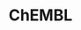 ---
layout: default
bigquery: https://console.cloud.google.com/bigquery?p=patents-public-data&d=ebi_chembl&page=dataset
citation: '"The ChEMBL database in 2017." Anna Gaulton, Anne Hersey, Michał Nowotka,
  A Patrícia Bento, Jon Chambers, David Mendez, Prudence Mutowo, Francis Atkinson,
  Louisa J Bellis, Elena Cibrián-Uhalte, Mark Davies, Nathan Dedman, Anneli Karlsson,
  María Paula Magariños, John P Overington, George Papadatos, Ines Smit, Andrew R
  Leach Nucleic acids Research (2017) 45 (Database Issue), D945-D954'
contributors: European Bioinformatics Institute
cost: None
description: ChEMBL Data is a manually curated database of small molecules used in
  drug discovery, including information about existing patented drugs.
documentation: 'schema: https://www.ebi.ac.uk/chembl/db_schema


  '
last_edit: 04/05/2022, 22:59:59
location: https://console.cloud.google.com/marketplace/product/google_patents_public_datasets/chembl
maintained_by: EMBL-EBI, an outstation of European Molecular Biology Laboratory
related_publications: '

  ChEMBL: towards direct deposition of bioassay data.


  Mendez D, Gaulton A, Bento AP, Chambers J, De Veij M, Félix E, Magariños MP, Mosquera
  JF, Mutowo P, Nowotka M, Gordillo-Marañón M, Hunter F, Junco L, Mugumbate G, Rodriguez-Lopez
  M, Atkinson F, Bosc N, Radoux CJ, Segura-Cabrera A, Hersey A, Leach AR.


  — Nucleic Acids Res. 2019; 47(D1):D930-D940. doi: 10.1093/nar/gky1075

  '
schema_fields:
- annotation
- prod_pat_id
- src_short_name
- parameter_value
- level4_description
- hbd
- res_stem_id
- cellosaurus_id
- result_flag
- patent_use_code
- mol_irac_id
- withdrawn_class
- oral
- disease_efficacy
- mec_id
- substrate_record_id
- direct_interaction
- metabolite_record_id
- mw_freebase
- sitecomp_id
- variant_id
- metref_id
- relationship_type
- compd_id
- standard_upper_value
- smid
- assay_param_id
- cpd_str_alert_id
- indication_class
- l5
- ro3_pass
- psa
- bto_id
- relationship
- std_act_id
- first_page
- aromatic_rings
- normal_range_max
- pathway_id
- mechanism_comment
- l8
- mol_hrac_id
- usan_stem
- approval_date
- tid
- targrel_id
- frac_code
- updated_on
- l3
- last_active
- standard_flag
- bao_endpoint
- db_source
- abstract
- domain_type
- actsm_id
- therapeutic_flag
- withdrawn_reason
- dosage_form
- acd_logp
- parent_type
- predbind_id
- compound_key
- qudt_units
- cx_logd
- ddd_admr
- year
- doi
- who_extra
- formulation_id
- molregno
- confidence
- accession
- targcomp_id
- priority
- domain_name
- l1
- warning_year
- db_version
- clo_id
- drug_substance_flag
- as_id
- standard_text_value
- volume
- efo_term
- patent_expire_date
- molfile
- polymer_flag
- level2_description
- mesh_id
- start_position
- version
- target_desc
- component_synonym
- end_position
- parent_molregno
- l4
- met_comment
- major_class
- label
- potential_duplicate
- target_mapping
- comp_class_id
- parenteral
- mechanism_of_action
- withdrawn_country
- relation
- oc_id
- mc_target_name
- assay_type
- max_phase_for_ind
- pathway_key
- syn_type
- published_value
- toid
- cidx
- topical
- level3_description
- assay_cell_type
- who_name
- bao_id
- mw_monoisotopic
- num_alerts
- country
- ap_id
- level2
- ref_url
- previous_company
- tax_id
- doc_type
- chirality
- warning_description
- hbd_lipinski
- protein_class_desc
- last_page
- submission_date
- pubmed_id
- atc_code
- met_conversion
- mc_tax_id
- cell_source_organism
- hba_lipinski
- idx
- creation_date
- sequence
- class_level
- strength
- acd_most_apka
- assay_class_id
- uberon_id
- site_residues
- molecule_type
- usan_stem_id
- aidx
- cl_lincs_id
- irac_class_id
- parent_id
- tid_fixed
- drug_product_flag
- go_id
- level1_description
- canonical_smiles
- withdrawn_year
- alert_name
- protein_class_synonym
- stem_class
- target_type
- chebi_par_id
- units
- active_ingredient
- cell_source_tax_id
- enzyme_name
- source_domain_id
- caloha_id
- updated_by
- enzyme_tid
- subgroup
- level3
- usan_year
- component_type
- hrac_class_id
- assay_tax_id
- natural_product
- inorganic_flag
- mc_target_accession
- confidence_score
- first_approval
- standard_inchi_key
- lle
- level4
- active_molregno
- full_molformula
- domain_id
- mc_organism
- level1
- hba
- description
- activity_id
- doc_id
- value
- route
- upper_value
- related_tid
- site_id
- product_id
- alogp
- compsyn_id
- l6
- warning_class
- compound_name
- availability_type
- patent_no
- assay_strain
- src_compound_id
- cx_logp
- le
- authors
- site_name
- entity_id
- indref_id
- component_id
- activity_count
- curation_comment
- definition
- ddd_value
- company
- trade_name
- patent_id
- chembl_id
- tissue_id
- alert_id
- cell_ontology_id
- ass_cls_map_id
- downgraded
- standard_units
- publication_number
- job_id
- drugind_id
- frac_class_id
- cell_id
- smarts
- full_mwt
- l7
- cx_most_bpka
- assay_subcellular_fraction
- protein_class_id
- warning_type
- ref_id
- sei
- journal
- usan_stem_definition
- assay_organism
- action_type
- standard_relation
- level5
- class_type
- set_name
- path
- mutation
- prediction_method
- usan_substem
- comp_go_id
- species_group_flag
- parameter_type
- bao_format
- drug_record_id
- helm_notation
- tbl
- sequence_md5sum
- efo_id
- mecref_id
- log_id
- binding_site_comment
- curated_by
- source
- domain_description
- synonyms
- comments
- warning_id
- published_relation
- standard_type
- stem
- num_ro5_violations
- ddd_units
- src_id
- text_value
- standard_inchi
- l2
- homologue
- cell_source_tissue
- name
- num_lipinski_ro5_violations
- organism
- assay_desc
- ridx
- data_validity_comment
- status
- acd_most_bpka
- src_description
- protclasssyn_id
- irac_code
- molsyn_id
- bei
- applicant_full_name
- rtb
- stat
- mesh_heading
- biocomp_id
- published_type
- heavy_atoms
- normal_range_min
- short_name
- nda_type
- warnref_id
- src_assay_id
- max_phase
- acd_logd
- black_box_warning
- parent_go_id
- pref_name
- assay_id
- title
- molecular_mechanism
- structure_type
- pchembl_value
- prodrug
- qed_weighted
- issue
- published_units
- activity_comment
- ingredient
- ddd_id
- type
- first_in_class
- mol_atc_id
- isoform
- withdrawn_flag
- mc_target_type
- orig_description
- alert_set_id
- assay_tissue
- standard_value
- co_stem_id
- ref_type
- ad_type
- cell_description
- molecular_species
- relationship_desc
- research_stem
- innovator_company
- cx_most_apka
- rgid
- assay_test_type
- warning_country
- uo_units
- aspect
- met_id
- assay_category
- record_id
- cell_name
- selectivity_comment
- entity_type
- ddd_comment
- dosed_ingredient
- delist_flag
- hrac_code
- assay_source
- mol_frac_id
shortname: chembl
tags:
- biotechnology
- health
- chemical
- bioinformatics
- medical
terms_of_use: CC BY-SA 3.0
title: ChEMBL
uuid: e232a192-965c-4ec9-904c-155b6dfe56c5
---